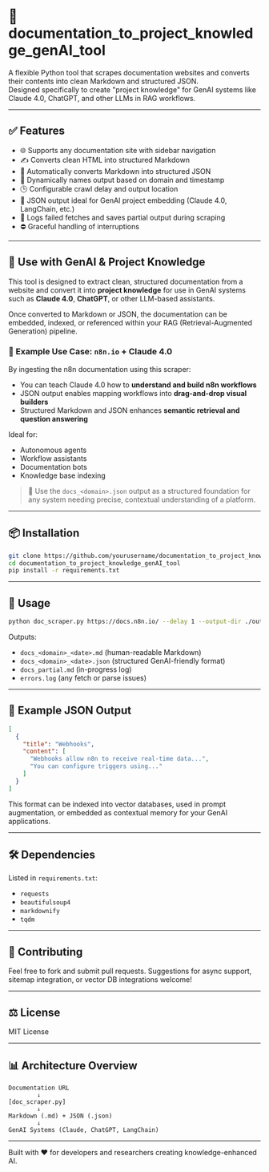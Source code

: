 # 📘 documentation_to_project_knowledge_genAI_tool

A flexible Python tool that scrapes documentation websites and converts their contents into clean Markdown and structured JSON.  
Designed specifically to create "project knowledge" for GenAI systems like Claude 4.0, ChatGPT, and other LLMs in RAG workflows.

---

## ✅ Features

- 🌐 Supports any documentation site with sidebar navigation
- ✍️ Converts clean HTML into structured Markdown
- 📄 Automatically converts Markdown into structured JSON
- 🧭 Dynamically names output based on domain and timestamp
- 🕒 Configurable crawl delay and output location
- 📁 JSON output ideal for GenAI project embedding (Claude 4.0, LangChain, etc.)
- 💾 Logs failed fetches and saves partial output during scraping
- ⛔ Graceful handling of interruptions

---

## 🤖 Use with GenAI & Project Knowledge

This tool is designed to extract clean, structured documentation from a website and convert it into **project knowledge** for use in GenAI systems such as **Claude 4.0**, **ChatGPT**, or other LLM-based assistants.

Once converted to Markdown or JSON, the documentation can be embedded, indexed, or referenced within your RAG (Retrieval-Augmented Generation) pipeline.

### 📌 Example Use Case: `n8n.io` + Claude 4.0

By ingesting the n8n documentation using this scraper:
- You can teach Claude 4.0 how to **understand and build n8n workflows**
- JSON output enables mapping workflows into **drag-and-drop visual builders**
- Structured Markdown and JSON enhances **semantic retrieval and question answering**

Ideal for:
- Autonomous agents
- Workflow assistants
- Documentation bots
- Knowledge base indexing

> 🔧 Use the `docs_<domain>.json` output as a structured foundation for any system needing precise, contextual understanding of a platform.

---

## 📦 Installation

```bash
git clone https://github.com/yourusername/documentation_to_project_knowledge_genAI_tool.git
cd documentation_to_project_knowledge_genAI_tool
pip install -r requirements.txt
```

---

## 🚀 Usage

```bash
python doc_scraper.py https://docs.n8n.io/ --delay 1 --output-dir ./output
```

Outputs:
- `docs_<domain>_<date>.md` (human-readable Markdown)
- `docs_<domain>_<date>.json` (structured GenAI-friendly format)
- `docs_partial.md` (in-progress log)
- `errors.log` (any fetch or parse issues)

---

## 🧪 Example JSON Output

```json
[
  {
    "title": "Webhooks",
    "content": [
      "Webhooks allow n8n to receive real-time data...",
      "You can configure triggers using..."
    ]
  }
]
```

This format can be indexed into vector databases, used in prompt augmentation, or embedded as contextual memory for your GenAI applications.

---

## 🛠 Dependencies

Listed in `requirements.txt`:
- `requests`
- `beautifulsoup4`
- `markdownify`
- `tqdm`

---

## 🤝 Contributing

Feel free to fork and submit pull requests. Suggestions for async support, sitemap integration, or vector DB integrations welcome!

---

## ⚖️ License

MIT License

---

## 📊 Architecture Overview

```
Documentation URL
        ↓
[doc_scraper.py]
        ↓
Markdown (.md) + JSON (.json)
        ↓
GenAI Systems (Claude, ChatGPT, LangChain)
```

---

Built with ❤️ for developers and researchers creating knowledge-enhanced AI.

